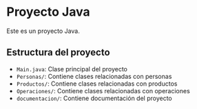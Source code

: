 # Proyecto Java

Este es un proyecto Java.

## Estructura del proyecto
- `Main.java`: Clase principal del proyecto
- `Personas/`: Contiene clases relacionadas con personas
- `Productos/`: Contiene clases relacionadas con productos
- `Operaciones/`: Contiene clases relacionadas con operaciones
- `documentacion/`: Contiene documentación del proyecto
